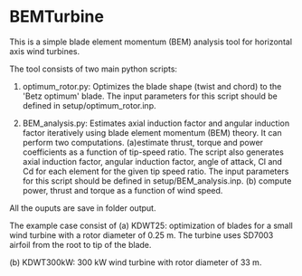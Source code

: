 # BEMTurbine

This is a simple blade element momentum (BEM) analysis tool for horizontal axis wind turbines. 

The tool consists of two main python scripts:

1. optimum_rotor.py: Optimizes the blade shape (twist and chord) to the 'Betz
optimum' blade. The input parameters for this script should be defined in
setup/optimum_rotor.inp.

2. BEM_analysis.py: Estimates axial induction factor and angular induction factor
iteratively using blade element momentum (BEM) theory. It can perform two computations.
  (a)estimate thrust, torque and power coefficients as a function of tip-speed ratio. The script also
generates axial induction factor, angular induction factor, angle of attack, Cl
and Cd for each element for the given tip speed ratio. The input parameters for
this script should be defined in setup/BEM_analysis.inp.
  (b) compute power, thrust and torque as a function of wind speed.

All the ouputs are save in folder output.

The example case consist of
(a) KDWT25: optimization of blades for a small wind turbine with
a rotor diameter of 0.25 m. The turbine uses SD7003 airfoil from the root to tip
of the blade.

(b) KDWT300kW: 300 kW wind turbine with rotor diameter of 33 m. 
